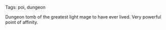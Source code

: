 Tags: poi, dungeon

Dungeon tomb of the greatest light mage to have ever lived. Very powerful point of affinity. 